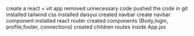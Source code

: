 create a react + vit app
removed unnecessary code
pushed the code in git
installed tailwind css
installed daisyui
created navbar
create navbar component
installed react router
created components {Body,login, profile,footer, connections}
created children routes inside App.jsx
